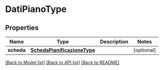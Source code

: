 # DatiPianoType

## Properties
Name | Type | Description | Notes
------------ | ------------- | ------------- | -------------
**scheda** | [**SchedaPianificazioneType**](SchedaPianificazioneType.md) |  | [optional] 

[[Back to Model list]](../README.md#documentation-for-models) [[Back to API list]](../README.md#documentation-for-api-endpoints) [[Back to README]](../README.md)

